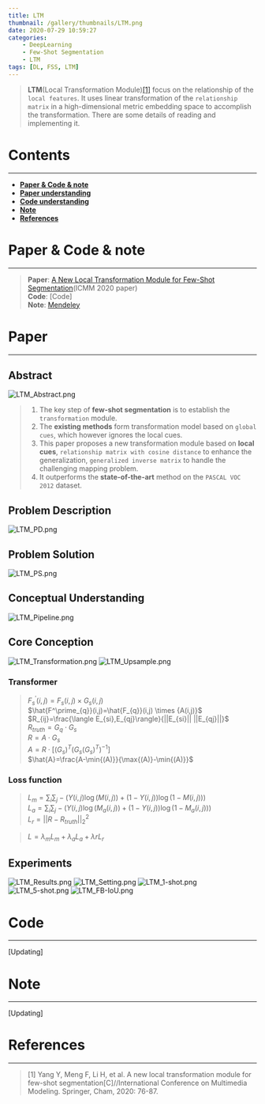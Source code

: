 ```yaml
---
title: LTM
thumbnail: /gallery/thumbnails/LTM.png
date: 2020-07-29 10:59:27
categories:
    - DeepLearning  
    - Few-Shot Segmentation  
    - LTM 
tags: [DL, FSS, LTM]
---
```


> **LTM**(Local Transformation Module)[[1]](https://arxiv.org/abs/1910.05886) focus on the relationship of the `local features`. It uses linear transformation of the `relationship matrix` in a high-dimensional metric embedding space to accomplish the transformation. There are some details of reading and implementing it. 
<!-- more -->

# Contents
---
- **[Paper & Code & note](#Paper&Code&note)**
- **[Paper understanding](#Paper)**
- **[Code understanding](#Code)**
- **[Note](#Note)**
- **[References](#References)**

# Paper & Code & note
---
> **Paper**: [A New Local Transformation Module for Few-Shot Segmentation](https://arxiv.org/abs/1910.05886)(ICMM 2020 paper)  
> **Code**: [Code]  
> **Note**: [Mendeley](https://www.mendeley.com/viewer/?fileId=7e97e94c-5aa2-0441-4595-bb8d91bb7ab8&documentId=fee65a92-ec26-3b52-bd92-018e98345b05)

# Paper
---
## Abstract
![LTM_Abstract.png](https://i.loli.net/2020/07/29/UKipYnbFdhNjW4y.png)
> 1. The key step of **few-shot segmentation** is to establish the `transformation` module.  
> 2. The **existing methods** form transformation model based on `global cues`, which however ignores the local cues.  
> 3. This paper proposes a new transformation module based on **local cues**, 
`relationship matrix with cosine distance` to enhance the generalization, `generalized inverse matrix` to handle the challenging mapping problem.  
> 4. It outperforms the **state-of-the-art** method on the `PASCAL VOC 2012` dataset.

## Problem Description
![LTM_PD.png](https://i.loli.net/2020/07/29/X3QRyhvDMTIPisc.png)

## Problem Solution
![LTM_PS.png](https://i.loli.net/2020/07/29/cpxNvzQIy6eME5f.png)

## Conceptual Understanding
![LTM_Pipeline.png](https://i.loli.net/2020/07/29/PRdjEUhO5NTrk9B.png)

## Core Conception
![LTM_Transformation.png](https://i.loli.net/2020/07/29/RtAkOYDB72mJ54P.png)
![LTM_Upsample.png](https://i.loli.net/2020/07/29/DKkthF678NarubT.png)
### Transformer
> $F^\prime_{s}(i,j)=F_{s}(i,j) \times {G_{s}(i,j)}$  
> $\hat{F^\prime_{q}}(i,j)=\hat{F_{q}}(i,j) \times {A(i,j)}$  
> $R_{ij}=\frac{\langle E_{si},E_{qj}\rangle}{||E_{si}|| ||E_{qj}||}$  
> $R_{truth}=G_{q} \cdot G_{s}$  
> $R=A \cdot G_{s}$  
> $A=R \cdot [\left( G_{s} \right)^T \left( G_{s} \left( G_{s} \right)^T \right)^{-1}]$  
> $\hat{A}=\frac{A-\min{(A)}}{\max{(A)}-\min{(A)}}$  

### Loss function
> $L_{m}=\sum_{i}\sum_{j}-(Y(i,j)\log(M(i,j))+(1-Y(i,j))\log(1-M(i,j)))$  
> $L_{a}=\sum_{i}\sum_{j}-(Y(i,j)\log(M_{a}(i,j))+(1-Y(i,j))\log(1-M_{a}(i,j)))$  
> $L_{r}=||R-R_{truth}||_2^2$  

> $L=\lambda_{m}L_{m}+\lambda_{a}L_{a}+\lambda{r}L_{r}$

## Experiments
![LTM_Results.png](https://i.loli.net/2020/07/29/zPGwoqd91kFCb2R.png)
![LTM_Setting.png](https://i.loli.net/2020/07/29/DnKgQzRyUIrF7st.png)
![LTM_1-shot.png](https://i.loli.net/2020/07/29/Zui9QbzweGYWSIl.png)
![LTM_5-shot.png](https://i.loli.net/2020/07/29/Ig7CtXsNZVMQKS4.png)
![LTM_FB-IoU.png](https://i.loli.net/2020/07/29/7TkbGpmjMVOq5HC.png)

# Code
---
[Updating]

# Note
---
[Updating]

# References
---
> [1] Yang Y, Meng F, Li H, et al. A new local transformation module for few-shot segmentation[C]//International Conference on Multimedia Modeling. Springer, Cham, 2020: 76-87.

